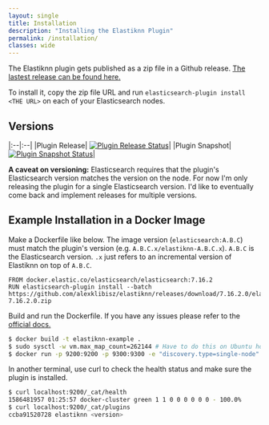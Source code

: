 ```yaml
---
layout: single
title: Installation
description: "Installing the Elastiknn Plugin"
permalink: /installation/
classes: wide
---
```


The Elastiknn plugin gets published as a zip file in a Github release. [The lastest release can be found here.](https://github.com/alexklibisz/elastiknn/releases/latest)

To install it, copy the zip file URL and run `elasticsearch-plugin install <THE URL>` on each of your Elasticsearch nodes. 

## Versions

|:--|:--|
|Plugin Release| [![Plugin Release Status][Badge-Plugin-Release]][Link-Plugin-Release]|
|Plugin Snapshot| [![Plugin Snapshot Status][Badge-Plugin-Snapshot]][Link-Plugin-Snapshot]|

[Link-Plugin-Release]: https://github.com/alexklibisz/elastiknn/releases/latest
[Link-Plugin-Snapshot]: https://github.com/alexklibisz/elastiknn/releases

[Badge-Plugin-Release]: https://img.shields.io/github/v/release/alexklibisz/elastiknn?style=for-the-badge "Plugin Release"
[Badge-Plugin-Snapshot]: https://img.shields.io/github/v/release/alexklibisz/elastiknn?include_prereleases&style=for-the-badge "Plugin Snapshot"

**A caveat on versioning:** Elasticsearch requires that the plugin's Elasticsearch version matches the version on the node. For now I'm only releasing the plugin for a single Elasticsearch version. I'd like to eventually come back and implement releases for multiple versions.

## Example Installation in a Docker Image

Make a Dockerfile like below. The image version (`elasticsearch:A.B.C`) must match the plugin's version (e.g. `A.B.C.x/elastiknn-A.B.C.x`).
`A.B.C` is the Elasticsearch version. `.x` just refers to an incremental version of Elastiknn on top of `A.B.C`.

```docker
FROM docker.elastic.co/elasticsearch/elasticsearch:7.16.2
RUN elasticsearch-plugin install --batch https://github.com/alexklibisz/elastiknn/releases/download/7.16.2.0/elastiknn-7.16.2.0.zip
```

Build and run the Dockerfile. If you have any issues please refer to the [official docs.](https://www.elastic.co/guide/en/elasticsearch/reference/current/docker.html)

```sh
$ docker build -t elastiknn-example .
$ sudo sysctl -w vm.max_map_count=262144 # Have to do this on Ubuntu host; not sure about others.
$ docker run -p 9200:9200 -p 9300:9300 -e "discovery.type=single-node" elastiknn-example
```

In another terminal, use curl to check the health status and make sure the plugin is installed.

```sh
$ curl localhost:9200/_cat/health
1586481957 01:25:57 docker-cluster green 1 1 0 0 0 0 0 0 - 100.0%
$ curl localhost:9200/_cat/plugins
ccba91520728 elastiknn <version>
```


